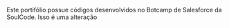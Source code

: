 Este portifólio possue códigos desenvolvidos no Botcamp de Salesforce da SoulCode.
Isso é uma alteração
